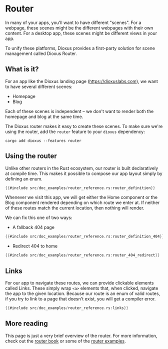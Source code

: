 # Router

In many of your apps, you'll want to have different "scenes". For a webpage, these scenes might be the different webpages with their own content. For a desktop app, these scenes might be different views in your app.

To unify these platforms, Dioxus provides a first-party solution for scene management called Dioxus Router.


## What is it?

For an app like the Dioxus landing page (https://dioxuslabs.com), we want to have several different scenes:

- Homepage
- Blog

Each of these scenes is independent – we don't want to render both the homepage and blog at the same time.

The Dioxus router makes it easy to create these scenes. To make sure we're using the router, add the `router` feature to your `dioxus` dependency:

```shell
cargo add dioxus --features router
```


## Using the router

Unlike other routers in the Rust ecosystem, our router is built declaratively at compile time. This makes it possible to compose our app layout simply by defining an enum.

```rust
{{#include src/doc_examples/router_reference.rs:router_definition}}
```

Whenever we visit this app, we will get either the Home component or the Blog component rendered depending on which route we enter at. If neither of these routes match the current location, then nothing will render.

We can fix this one of two ways:

- A fallback 404 page

```rust
{{#include src/doc_examples/router_reference.rs:router_definition_404}}
```

- Redirect 404 to home

```rust
{{#include src/doc_examples/router_reference.rs:router_404_redirect}}
```

## Links

For our app to navigate these routes, we can provide clickable elements called Links. These simply wrap `<a>` elements that, when clicked, navigate the app to the given location. Because our route is an enum of valid routes, if you try to link to a page that doesn't exist, you will get a compiler error.

```rust
{{#include src/doc_examples/router_reference.rs:links}}
```

## More reading

This page is just a very brief overview of the router. For more information, check out the [router book](../router/index.md) or some of the [router examples](https://github.com/DioxusLabs/dioxus/blob/master/examples/router.rs).
